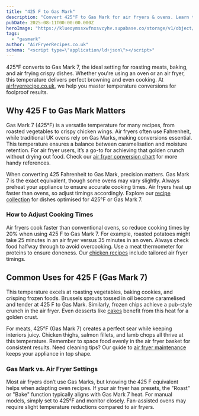 ```yaml
---
title: "425 F to Gas Mark"
description: "Convert 425°F to Gas Mark for air fryers & ovens. Learn the exact Gas Mark equivalent and how to adjust cooking times for perfect results every time."
pubDate: 2025-08-11T00:00:00.000Z
heroImage: "https://klueoymssxwfnxsvcyhv.supabase.co/storage/v1/object/public/md/425-f-to-gas-mark-d88dbf4d.png"
tags:
  - "gasmark"
author: "AirFryerRecipes.co.uk"
schema: "<script type=\"application/ld+json\"></script>"
---
```


<p>425°F converts to Gas Mark 7, the ideal setting for roasting meats, baking, and air frying crispy dishes. Whether you're using an oven or an air fryer, this temperature delivers perfect browning and even cooking. At <a href=https://www.airfryerrecipe.co.uk>airfryerrecipe.co.uk</a>, we help you master temperature conversions for foolproof results.</p>

<h2>Why 425 F to Gas Mark Matters</h2>
<p>Gas Mark 7 (425°F) is a versatile temperature for many recipes, from roasted vegetables to crispy chicken wings. Air fryers often use Fahrenheit, while traditional UK ovens rely on Gas Marks, making conversions essential. This temperature ensures a balance between caramelisation and moisture retention. For air fryer users, it’s a go-to for achieving that golden crunch without drying out food. Check our <a href=https://www.airfryerrecipe.co.uk/air-fryer-conversion-chart>air fryer conversion chart</a> for more handy references.</p>

<p>When converting 425 Fahrenheit to Gas Mark, precision matters. Gas Mark 7 is the exact equivalent, though some ovens may vary slightly. Always preheat your appliance to ensure accurate cooking times. Air fryers heat up faster than ovens, so adjust timings accordingly. Explore our <a href=https://www.airfryerrecipe.co.uk/recipes>recipe collection</a> for dishes optimised for 425°F or Gas Mark 7.</p>

<h3>How to Adjust Cooking Times</h3>
<p>Air fryers cook faster than conventional ovens, so reduce cooking times by 20% when using 425 F to Gas Mark 7. For example, roasted potatoes might take 25 minutes in an air fryer versus 35 minutes in an oven. Always check food halfway through to avoid overcooking. Use a meat thermometer for proteins to ensure doneness. Our <a href=https://www.airfryerrecipe.co.uk/recipe-category/chicken>chicken recipes</a> include tailored air fryer timings.</p>

<h2>Common Uses for 425 F (Gas Mark 7)</h2>
<p>This temperature excels at roasting vegetables, baking cookies, and crisping frozen foods. Brussels sprouts tossed in oil become caramelised and tender at 425 F to Gas Mark. Similarly, frozen chips achieve a pub-style crunch in the air fryer. Even desserts like <a href=https://www.airfryerrecipe.co.uk/recipe-category/cakes>cakes</a> benefit from this heat for a golden crust.</p>

<p>For meats, 425°F (Gas Mark 7) creates a perfect sear while keeping interiors juicy. Chicken thighs, salmon fillets, and lamb chops all thrive at this temperature. Remember to space food evenly in the air fryer basket for consistent results. Need cleaning tips? Our guide to <a href=https://www.airfryerrecipe.co.uk/air-fryer-cleaner>air fryer maintenance</a> keeps your appliance in top shape.</p>

<h3>Gas Mark vs. Air Fryer Settings</h3>
<p>Most air fryers don’t use Gas Marks, but knowing the 425 F equivalent helps when adapting oven recipes. If your air fryer has presets, the "Roast" or "Bake" function typically aligns with Gas Mark 7 heat. For manual models, simply set to 425°F and monitor closely. Fan-assisted ovens may require slight temperature reductions compared to air fryers.</p>